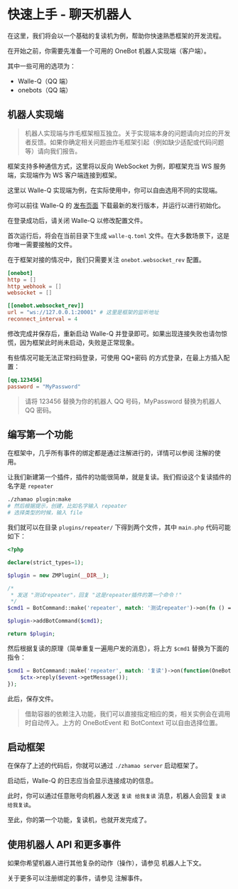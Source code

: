 # 快速上手 - 聊天机器人

在这里，我们将会以一个基础的复读机为例，帮助你快速熟悉框架的开发流程。

在开始之前，你需要先准备一个可用的 OneBot 机器人实现端（客户端）。

其中一些可用的选项为：

- Walle-Q（QQ 端）
- onebots（QQ 端）

## 机器人实现端

> 机器人实现端与炸毛框架相互独立。关于实现端本身的问题请向对应的开发者反馈。如果你确定相关问题由炸毛框架引起（例如缺少适配或代码问题等）请向我们报告。

框架支持多种通信方式，这里将以反向 WebSocket 为例，即框架充当 WS 服务端，实现端作为 WS 客户端连接到框架。

这里以 Walle-Q 实现端为例，在实际使用中，你可以自由选用不同的实现端。

你可以前往 Walle-Q 的 [发布页面](https://github.com/onebot-walle/walle-q/releases) 下载最新的发行版本，并运行以进行初始化。

在登录成功后，请关闭 Walle-Q 以修改配置文件。

首次运行后，将会在当前目录下生成 `walle-q.toml` 文件。在大多数场景下，这是你唯一需要接触的文件。

在于框架对接的情况中，我们只需要关注 `onebot.websocket_rev` 配置。

```toml {7}
[onebot]
http = []
http_webhook = []
websocket = []

[[onebot.websocket_rev]]
url = "ws://127.0.0.1:20001" # 这里是框架的监听地址
reconnect_interval = 4
```

修改完成并保存后，重新启动 Walle-Q 并登录即可。如果出现连接失败也请勿惊慌，因为框架此时尚未启动，失败是正常现象。

有些情况可能无法正常扫码登录，可使用 QQ+密码 的方式登录，在最上方插入配置：

```toml
[qq.123456]
password = "MyPassword"
```

> 请将 123456 替换为你的机器人 QQ 号码，MyPassword 替换为机器人 QQ 密码。

## 编写第一个功能

在框架中，几乎所有事件的绑定都是通过注解进行的，详情可以参阅 注解的使用。

让我们新建第一个插件，插件的功能很简单，就是复读。我们假设这个复读插件的名字是 `repeater`

```bash
./zhamao plugin:make
# 然后根据提示，创建，比如名字输入 repeater
# 选择类型的时候，输入 file
```

我们就可以在目录 `plugins/repeater/` 下得到两个文件，其中 `main.php` 代码可能如下：

```php
<?php

declare(strict_types=1);

$plugin = new ZMPlugin(__DIR__);

/*
 * 发送 "测试repeater"，回复 "这是repeater插件的第一个命令！"
 */
$cmd1 = BotCommand::make('repeater', match: '测试repeater')->on(fn () => '这是repeater插件的第一个命令！');

$plugin->addBotCommand($cmd1);

return $plugin;
```

然后根据复读的原理（简单重复一遍用户发的消息），将上方 `$cmd1` 替换为下面的指令：

```php
$cmd1 = BotCommand::make('repeater', match: '复读')->on(function(OneBotEvent $event, BotContext $ctx) {
    $ctx->reply($event->getMessage());
});
```

此后，保存文件。

> 借助容器的依赖注入功能，我们可以直接指定相应的类，相关实例会在调用时自动传入。上方的 OneBotEvent 和 BotContext 可以自由选择位置。

## 启动框架

在保存了上述的代码后，你就可以通过 `./zhamao server` 启动框架了。

启动后，Walle-Q 的日志应当会显示连接成功的信息。

此时，你可以通过任意账号向机器人发送 `复读 给我复读` 消息，机器人会回复 `复读 给我复读`。

至此，你的第一个功能，复读机，也就开发完成了。

<chat-box :my-chats="[
{type:0,content:'复读 给我复读'},
{type:1,content:'复读 给我复读'},
]"></chat-box>

## 使用机器人 API 和更多事件

如果你希望机器人进行其他复杂的动作（操作），请参见 机器人上下文。

关于更多可以注册绑定的事件，请参见 注解事件。
